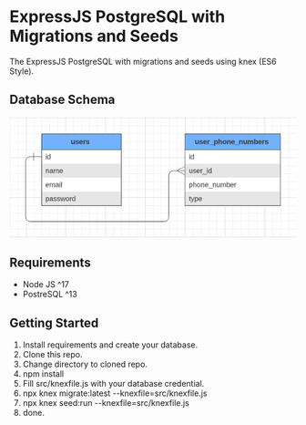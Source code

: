# ExpressJS PostgreSQL with Migrations and Seeds
The ExpressJS PostgreSQL with migrations and seeds using knex (ES6 Style).

## Database Schema
![Database Schema](https://raw.githubusercontent.com/rafifirmansyah/expressjs-postgresql-with-migrations-and-seeds/main/database_schema.png)
<br>
## Requirements
* Node JS ^17
* PostreSQL ^13

## Getting Started
1. Install requirements and create your database.
2. Clone this repo.
3. Change directory to cloned repo.
4. npm install
5. Fill src/knexfile.js with your database credential.
6. npx knex migrate:latest --knexfile=src/knexfile.js
7. npx knex seed:run --knexfile=src/knexfile.js
8. done.